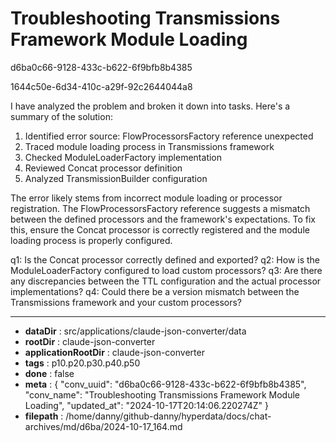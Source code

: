 # Troubleshooting Transmissions Framework Module Loading

d6ba0c66-9128-433c-b622-6f9bfb8b4385

1644c50e-6d34-410c-a29f-92c2644044a8

 I have analyzed the problem and broken it down into tasks. Here's a summary of the solution:

1. Identified error source: FlowProcessorsFactory reference unexpected
2. Traced module loading process in Transmissions framework
3. Checked ModuleLoaderFactory implementation
4. Reviewed Concat processor definition
5. Analyzed TransmissionBuilder configuration

The error likely stems from incorrect module loading or processor registration. The FlowProcessorsFactory reference suggests a mismatch between the defined processors and the framework's expectations. To fix this, ensure the Concat processor is correctly registered and the module loading process is properly configured.

q1: Is the Concat processor correctly defined and exported?
q2: How is the ModuleLoaderFactory configured to load custom processors?
q3: Are there any discrepancies between the TTL configuration and the actual processor implementations?
q4: Could there be a version mismatch between the Transmissions framework and your custom processors?

---

* **dataDir** : src/applications/claude-json-converter/data
* **rootDir** : claude-json-converter
* **applicationRootDir** : claude-json-converter
* **tags** : p10.p20.p30.p40.p50
* **done** : false
* **meta** : {
  "conv_uuid": "d6ba0c66-9128-433c-b622-6f9bfb8b4385",
  "conv_name": "Troubleshooting Transmissions Framework Module Loading",
  "updated_at": "2024-10-17T20:14:06.220274Z"
}
* **filepath** : /home/danny/github-danny/hyperdata/docs/chat-archives/md/d6ba/2024-10-17_164.md